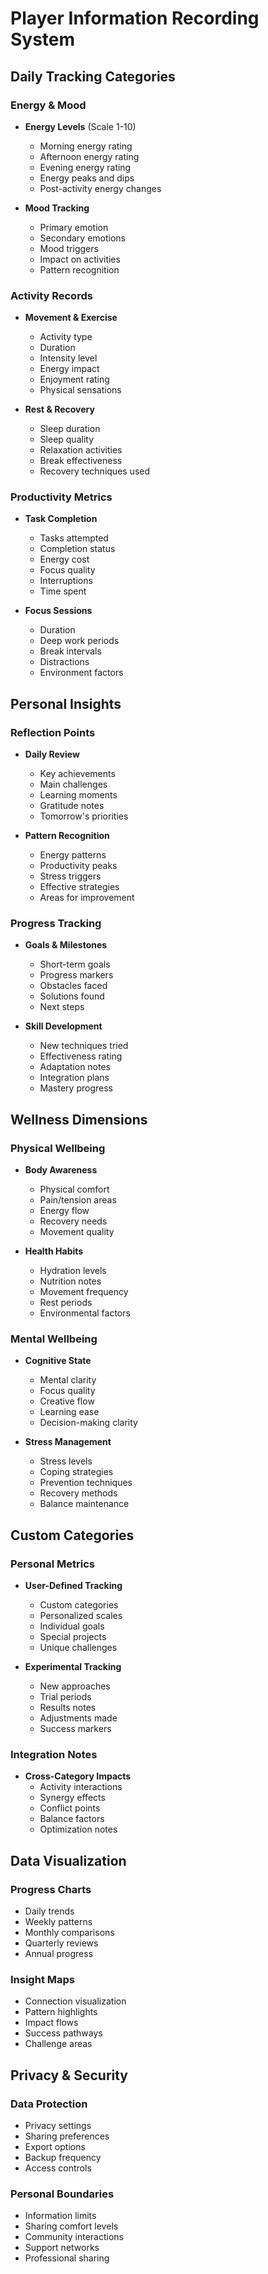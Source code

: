 # Player Information Recording System

## Daily Tracking Categories

### Energy & Mood

- **Energy Levels** (Scale 1-10)
    - Morning energy rating
    - Afternoon energy rating
    - Evening energy rating
    - Energy peaks and dips
    - Post-activity energy changes

- **Mood Tracking**
    - Primary emotion
    - Secondary emotions
    - Mood triggers
    - Impact on activities
    - Pattern recognition

### Activity Records

- **Movement & Exercise**
    - Activity type
    - Duration
    - Intensity level
    - Energy impact
    - Enjoyment rating
    - Physical sensations

- **Rest & Recovery**
    - Sleep duration
    - Sleep quality
    - Relaxation activities
    - Break effectiveness
    - Recovery techniques used

### Productivity Metrics

- **Task Completion**
    - Tasks attempted
    - Completion status
    - Energy cost
    - Focus quality
    - Interruptions
    - Time spent

- **Focus Sessions**
    - Duration
    - Deep work periods
    - Break intervals
    - Distractions
    - Environment factors

## Personal Insights

### Reflection Points

- **Daily Review**
    - Key achievements
    - Main challenges
    - Learning moments
    - Gratitude notes
    - Tomorrow's priorities

- **Pattern Recognition**
    - Energy patterns
    - Productivity peaks
    - Stress triggers
    - Effective strategies
    - Areas for improvement

### Progress Tracking

- **Goals & Milestones**
    - Short-term goals
    - Progress markers
    - Obstacles faced
    - Solutions found
    - Next steps

- **Skill Development**
    - New techniques tried
    - Effectiveness rating
    - Adaptation notes
    - Integration plans
    - Mastery progress

## Wellness Dimensions

### Physical Wellbeing

- **Body Awareness**
    - Physical comfort
    - Pain/tension areas
    - Energy flow
    - Recovery needs
    - Movement quality

- **Health Habits**
    - Hydration levels
    - Nutrition notes
    - Movement frequency
    - Rest periods
    - Environmental factors

### Mental Wellbeing

- **Cognitive State**
    - Mental clarity
    - Focus quality
    - Creative flow
    - Learning ease
    - Decision-making clarity

- **Stress Management**
    - Stress levels
    - Coping strategies
    - Prevention techniques
    - Recovery methods
    - Balance maintenance

## Custom Categories

### Personal Metrics

- **User-Defined Tracking**
    - Custom categories
    - Personalized scales
    - Individual goals
    - Special projects
    - Unique challenges

- **Experimental Tracking**
    - New approaches
    - Trial periods
    - Results notes
    - Adjustments made
    - Success markers

### Integration Notes

- **Cross-Category Impacts**
    - Activity interactions
    - Synergy effects
    - Conflict points
    - Balance factors
    - Optimization notes

## Data Visualization

### Progress Charts

- Daily trends
- Weekly patterns
- Monthly comparisons
- Quarterly reviews
- Annual progress

### Insight Maps

- Connection visualization
- Pattern highlights
- Impact flows
- Success pathways
- Challenge areas

## Privacy & Security

### Data Protection

- Privacy settings
- Sharing preferences
- Export options
- Backup frequency
- Access controls

### Personal Boundaries

- Information limits
- Sharing comfort levels
- Community interactions
- Support networks
- Professional sharing
